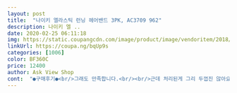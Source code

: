 ```yaml
---
layout: post 
title:  "나이키 엘라스틱 런닝 헤어밴드 3PK, AC3709 962" 
description: 나이키 엘 ..
date: 2020-02-25 06:11:18 
img: https://static.coupangcdn.com/image/product/image/vendoritem/2018/10/30/3565278615/494cec15-ec21-4766-9d07-2ba47ee8dd84.jpg 
linkUrl: https://coupa.ng/bqUp9s 
categories: [1006] 
color: BF360C 
price: 12400 
author: Ask View Shop 
cont:  "●구매후기●<br/>그래도 만족합니다.<br/><br/>근데 처리된게 그리 두껍진 않아요.<br/><br/>남자인데 작지는 않네요 ㅎㅎ 감사합니다 잘쓸게요<br/>머리띠 디자인은 무진장 예뻐요.<br/><br/>아직 사용전이라 딱히 드릴말씀이 없는데 상품평을 쓰라고하니.<br/>.<br/>ㅜㅜ<br/>안에 실리콘?처리 되어 잇어서 좋네요.<br/><br/>요가를 시작햇는데 앞머리가 내려와서 구매햇어요.<br/><br/>운동할때 땀을 많이 흘리는편이라 유용하게 쓸수있을것같긴한데<br/>위에는 고정이 잘되는데 요가하느라 움직이다보면 귀 뒤부터 목부분이 마니 올라가서 자꾸 내려주는 불편함이 잇네요.<br/><br/>작은듯한데 일단 사용해보는걸로.<br/>.<br/>ㅎ<br/>집에서 착용해봤는데요 내두상이 큰가? 싶기도하고 그렇네요.<br/>.<br/>ㅎㅎ<br/>" 
---
```

